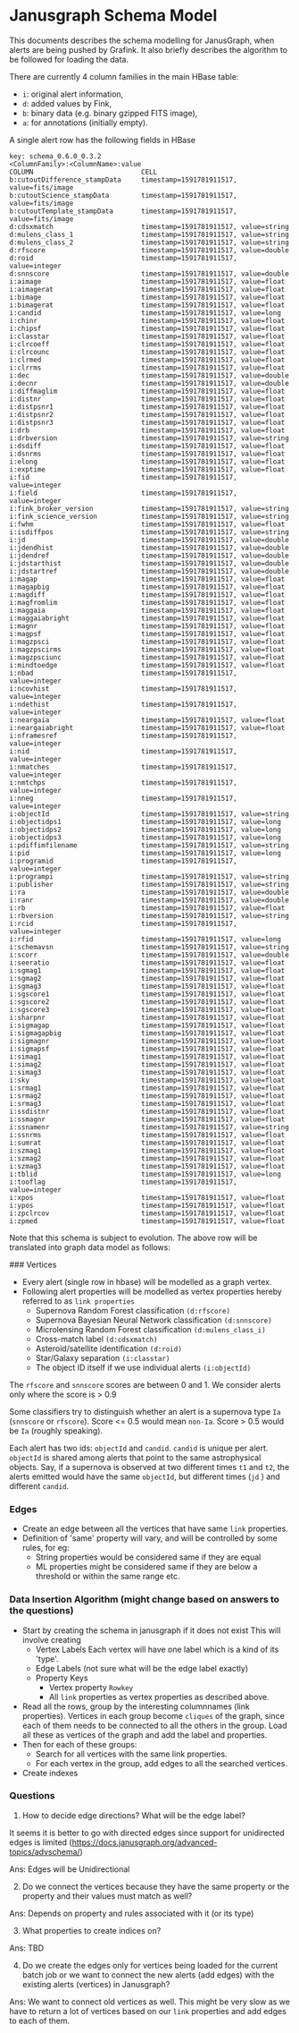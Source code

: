 # Janusgraph Schema Model

This documents describes the schema modelling for JanusGraph, when alerts are being pushed by Grafink. It also briefly describes the algorithm to be followed for loading the data.

There are currently 4 column families in the main HBase table:
- `i`: original alert information,
- `d`: added values by Fink,
- `b`: binary data (e.g. binary gzipped FITS image),
- `a`: for annotations (initially empty).

A single alert row has the following fields in HBase
```
key: schema_0.6.0_0.3.2
<ColumnFamily>:<ColumnName>:value
COLUMN                           CELL
b:cutoutDifference_stampData     timestamp=1591781911517, value=fits/image
b:cutoutScience_stampData        timestamp=1591781911517, value=fits/image
b:cutoutTemplate_stampData       timestamp=1591781911517, value=fits/image
d:cdsxmatch                      timestamp=1591781911517, value=string
d:mulens_class_1                 timestamp=1591781911517, value=string
d:mulens_class_2                 timestamp=1591781911517, value=string
d:rfscore                        timestamp=1591781911517, value=double
d:roid                           timestamp=1591781911517, value=integer
d:snnscore                       timestamp=1591781911517, value=double
i:aimage                         timestamp=1591781911517, value=float
i:aimagerat                      timestamp=1591781911517, value=float
i:bimage                         timestamp=1591781911517, value=float
i:bimagerat                      timestamp=1591781911517, value=float
i:candid                         timestamp=1591781911517, value=long
i:chinr                          timestamp=1591781911517, value=float
i:chipsf                         timestamp=1591781911517, value=float
i:classtar                       timestamp=1591781911517, value=float
i:clrcoeff                       timestamp=1591781911517, value=float
i:clrcounc                       timestamp=1591781911517, value=float
i:clrmed                         timestamp=1591781911517, value=float
i:clrrms                         timestamp=1591781911517, value=float
i:dec                            timestamp=1591781911517, value=double
i:decnr                          timestamp=1591781911517, value=double
i:diffmaglim                     timestamp=1591781911517, value=float
i:distnr                         timestamp=1591781911517, value=float
i:distpsnr1                      timestamp=1591781911517, value=float
i:distpsnr2                      timestamp=1591781911517, value=float
i:distpsnr3                      timestamp=1591781911517, value=float
i:drb                            timestamp=1591781911517, value=float
i:drbversion                     timestamp=1591781911517, value=string
i:dsdiff                         timestamp=1591781911517, value=float
i:dsnrms                         timestamp=1591781911517, value=float
i:elong                          timestamp=1591781911517, value=float
i:exptime                        timestamp=1591781911517, value=float
i:fid                            timestamp=1591781911517, value=integer
i:field                          timestamp=1591781911517, value=integer
i:fink_broker_version            timestamp=1591781911517, value=string
i:fink_science_version           timestamp=1591781911517, value=string
i:fwhm                           timestamp=1591781911517, value=float
i:isdiffpos                      timestamp=1591781911517, value=string
i:jd                             timestamp=1591781911517, value=double
i:jdendhist                      timestamp=1591781911517, value=double
i:jdendref                       timestamp=1591781911517, value=double
i:jdstarthist                    timestamp=1591781911517, value=double
i:jdstartref                     timestamp=1591781911517, value=double
i:magap                          timestamp=1591781911517, value=float
i:magapbig                       timestamp=1591781911517, value=float
i:magdiff                        timestamp=1591781911517, value=float
i:magfromlim                     timestamp=1591781911517, value=float
i:maggaia                        timestamp=1591781911517, value=float
i:maggaiabright                  timestamp=1591781911517, value=float
i:magnr                          timestamp=1591781911517, value=float
i:magpsf                         timestamp=1591781911517, value=float
i:magzpsci                       timestamp=1591781911517, value=float
i:magzpscirms                    timestamp=1591781911517, value=float
i:magzpsciunc                    timestamp=1591781911517, value=float
i:mindtoedge                     timestamp=1591781911517, value=float
i:nbad                           timestamp=1591781911517, value=integer
i:ncovhist                       timestamp=1591781911517, value=integer
i:ndethist                       timestamp=1591781911517, value=integer
i:neargaia                       timestamp=1591781911517, value=float
i:neargaiabright                 timestamp=1591781911517, value=float
i:nframesref                     timestamp=1591781911517, value=integer
i:nid                            timestamp=1591781911517, value=integer
i:nmatches                       timestamp=1591781911517, value=integer
i:nmtchps                        timestamp=1591781911517, value=integer
i:nneg                           timestamp=1591781911517, value=integer
i:objectId                       timestamp=1591781911517, value=string
i:objectidps1                    timestamp=1591781911517, value=long
i:objectidps2                    timestamp=1591781911517, value=long
i:objectidps3                    timestamp=1591781911517, value=long
i:pdiffimfilename                timestamp=1591781911517, value=string
i:pid                            timestamp=1591781911517, value=long
i:programid                      timestamp=1591781911517, value=integer
i:programpi                      timestamp=1591781911517, value=string
i:publisher                      timestamp=1591781911517, value=string
i:ra                             timestamp=1591781911517, value=double
i:ranr                           timestamp=1591781911517, value=double
i:rb                             timestamp=1591781911517, value=float
i:rbversion                      timestamp=1591781911517, value=string
i:rcid                           timestamp=1591781911517, value=integer
i:rfid                           timestamp=1591781911517, value=long
i:schemavsn                      timestamp=1591781911517, value=string
i:scorr                          timestamp=1591781911517, value=double
i:seeratio                       timestamp=1591781911517, value=float
i:sgmag1                         timestamp=1591781911517, value=float
i:sgmag2                         timestamp=1591781911517, value=float
i:sgmag3                         timestamp=1591781911517, value=float
i:sgscore1                       timestamp=1591781911517, value=float
i:sgscore2                       timestamp=1591781911517, value=float
i:sgscore3                       timestamp=1591781911517, value=float
i:sharpnr                        timestamp=1591781911517, value=float
i:sigmagap                       timestamp=1591781911517, value=float
i:sigmagapbig                    timestamp=1591781911517, value=float
i:sigmagnr                       timestamp=1591781911517, value=float
i:sigmapsf                       timestamp=1591781911517, value=float
i:simag1                         timestamp=1591781911517, value=float
i:simag2                         timestamp=1591781911517, value=float
i:simag3                         timestamp=1591781911517, value=float
i:sky                            timestamp=1591781911517, value=float
i:srmag1                         timestamp=1591781911517, value=float
i:srmag2                         timestamp=1591781911517, value=float
i:srmag3                         timestamp=1591781911517, value=float
i:ssdistnr                       timestamp=1591781911517, value=float
i:ssmagnr                        timestamp=1591781911517, value=float
i:ssnamenr                       timestamp=1591781911517, value=string
i:ssnrms                         timestamp=1591781911517, value=float
i:sumrat                         timestamp=1591781911517, value=float
i:szmag1                         timestamp=1591781911517, value=float
i:szmag2                         timestamp=1591781911517, value=float
i:szmag3                         timestamp=1591781911517, value=float
i:tblid                          timestamp=1591781911517, value=long
i:tooflag                        timestamp=1591781911517, value=integer
i:xpos                           timestamp=1591781911517, value=float
i:ypos                           timestamp=1591781911517, value=float
i:zpclrcov                       timestamp=1591781911517, value=float
i:zpmed                          timestamp=1591781911517, value=float
```

Note that this schema is subject to evolution. The above row will be translated into graph data model as follows:

<div id="link-properties" />
### Vertices

- Every alert (single row in hbase) will be modelled as a graph vertex.
- Following alert properties will be modelled as vertex properties hereby referred to as ```link properties```
    - Supernova Random Forest classification ```(d:rfscore)```
    - Supernova Bayesian Neural Network classification ```(d:snnscore)```
    - Microlensing Random Forest classification ```(d:mulens_class_i)```
    - Cross-match label ```(d:cdsxmatch)```
    - Asteroid/satellite identification ```(d:roid)```
    - Star/Galaxy separation ```(i:classtar)```
    - The object ID itself if we use individual alerts ```(i:objectId)```

The ```rfscore``` and ```snnscore``` scores are between 0 and 1.
We consider alerts only where the score is > 0.9

Some classifiers try to distinguish whether an alert is a supernova type ```Ia``` (```snnscore``` or ```rfscore```).
Score <= 0.5 would mean ```non-Ia```. Score > 0.5 would be ```Ia``` (roughly speaking).

Each alert has two ids: ```objectId``` and ```candid```.
```candid``` is unique per alert.
```objectId``` is shared among alerts that point to the same astrophysical objects.
Say, if a supernova is observed at two different times ```t1```  and ```t2```,
the alerts emitted would have the same ```objectId```,
but different times (```jd``` ) and different ```candid```.

### Edges
- Create an edge between all the vertices that have same ```link``` properties.
- Definition of 'same' property will vary, and will be controlled by some rules, for eg:
   - String properties would be considered same if they are equal
   - ML properties might be considered same if they are below a threshold or within the same range etc.

### Data Insertion Algorithm (might change based on answers to the questions)

- Start by creating the schema in janusgraph if it does not exist
   This will involve creating
   - Vertex Labels
     Each vertex will have one label which is a kind of its 'type'.
   - Edge Labels (not sure what will be the edge label exactly)
   - Property Keys
        - Vertex property ```Rowkey```
        - All ```link``` properties as vertex properties as described above.
- Read all the rows, group by the interesting columnnames (link properties). Vertices in each group become ```cliques``` of the graph, since each of them needs to be connected to all the others in the group. Load all these as vertices of the graph and add the label and properties.
- Then for each of these groups:
   - Search for all vertices with the same link properties.
   - For each vertex in the group, add edges to all the searched vertices.
- Create indexes

### Questions
1. How to decide edge directions? What will be the edge label?

It seems it is better to go with directed edges since support for unidirected edges is limited (https://docs.janusgraph.org/advanced-topics/advschema/)

Ans: Edges will be Unidirectional

2. Do we connect the vertices because they have the same property or the property and their values must match as well?

Ans: Depends on property and rules associated with it (or its type)

3. What properties to create indices on?

Ans: TBD

4. Do we create the edges only for vertices being loaded for the current batch job or we want to connect the new alerts (add edges) with the existing alerts (vertices) in Janusgraph?

Ans: We want to connect old vertices as well.
This might be very slow as we have to return a lot of vertices based on our ```link``` properties and add edges to each of them.
